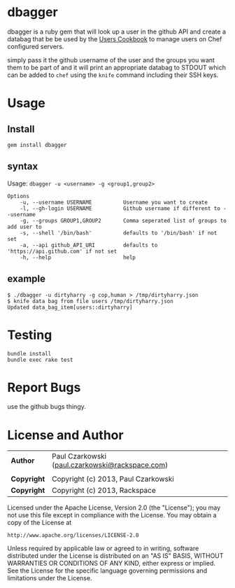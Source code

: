 dbagger
=======

dbagger is a ruby gem that will look up a user in the github API and create a databag that be be used by the [Users Cookbook](http://community.opscode.com/cookbooks/users) to manage users on Chef configured servers.

simply pass it the github username of the user and the groups you want them to be part of and it will print an appropriate databag to STDOUT which can be added to `chef` using the `knife` command including their SSH keys.


Usage
=====

Install
-------

`gem install dbagger`

syntax
------

Usage: `dbagger -u <username> -g <group1,group2>`

```
Options
    -u, --username USERNAME          Username you want to create
    -l, --gh-login USERNAME          Github username if different to --username
    -g, --groups GROUP1,GROUP2       Comma seperated list of groups to add user to
    -s, --shell '/bin/bash'          defaults to '/bin/bash' if not set
    -a, --api github_API_URI         defaults to 'https://api.github.com' if not set
    -h, --help                       help
```

example
-------

```
$ ./dbagger -u dirtyharry -g cop,human > /tmp/dirtyharry.json
$ knife data bag from file users /tmp/dirtyharry.json
Updated data_bag_item[users::dirtyharry]
```

Testing
=======

```
bundle install
bundle exec rake test
```

Report Bugs
===========

use the github bugs thingy.


License and Author
==================

|                      |                                                    |
|:---------------------|:---------------------------------------------------|
| **Author**           | Paul Czarkowski (paul.czarkowski@rackspace.com)    |
|                      |                                                    |
| **Copyright**        | Copyright (c) 2013, Paul Czarkowski                |
| **Copyright**        | Copyright (c) 2013, Rackspace                      |


Licensed under the Apache License, Version 2.0 (the "License");
you may not use this file except in compliance with the License.
You may obtain a copy of the License at

    http://www.apache.org/licenses/LICENSE-2.0

Unless required by applicable law or agreed to in writing, software
distributed under the License is distributed on an "AS IS" BASIS,
WITHOUT WARRANTIES OR CONDITIONS OF ANY KIND, either express or implied.
See the License for the specific language governing permissions and
limitations under the License.
